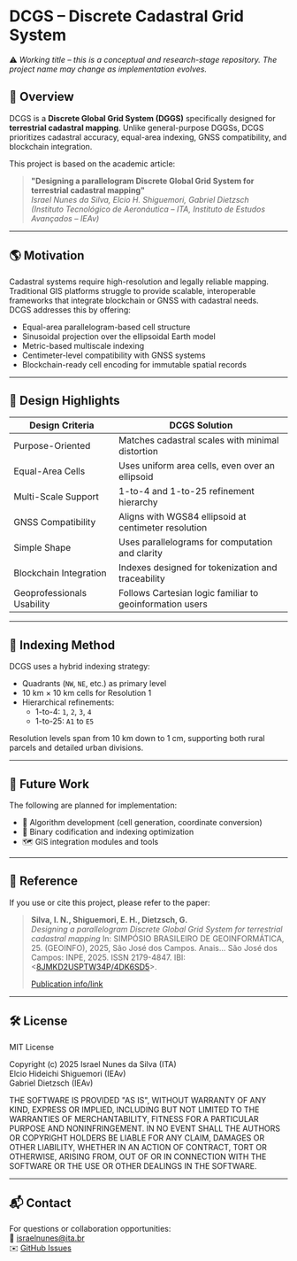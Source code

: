 # DCGS – Discrete Cadastral Grid System

⚠️ *Working title – this is a conceptual and research-stage repository. The project name may change as implementation evolves.*

## 📍 Overview

DCGS is a **Discrete Global Grid System (DGGS)** specifically designed for **terrestrial cadastral mapping**. Unlike general-purpose DGGSs, DCGS prioritizes cadastral accuracy, equal-area indexing, GNSS compatibility, and blockchain integration.

This project is based on the academic article:

> **"Designing a parallelogram Discrete Global Grid System for terrestrial cadastral mapping"**  
> *Israel Nunes da Silva, Elcio H. Shiguemori, Gabriel Dietzsch*  
> *(Instituto Tecnológico de Aeronáutica – ITA, Instituto de Estudos Avançados – IEAv)*

---

## 🌎 Motivation

Cadastral systems require high-resolution and legally reliable mapping. Traditional GIS platforms struggle to provide scalable, interoperable frameworks that integrate blockchain or GNSS with cadastral needs.  
DCGS addresses this by offering:
- Equal-area parallelogram-based cell structure  
- Sinusoidal projection over the ellipsoidal Earth model  
- Metric-based multiscale indexing  
- Centimeter-level compatibility with GNSS systems  
- Blockchain-ready cell encoding for immutable spatial records

---

## 🧱 Design Highlights

| **Design Criteria**         | **DCGS Solution**                                        |
|-----------------------------|-----------------------------------------------------------|
| Purpose-Oriented            | Matches cadastral scales with minimal distortion         |
| Equal-Area Cells            | Uses uniform area cells, even over an ellipsoid          |
| Multi-Scale Support         | 1-to-4 and 1-to-25 refinement hierarchy                  |
| GNSS Compatibility          | Aligns with WGS84 ellipsoid at centimeter resolution     |
| Simple Shape                | Uses parallelograms for computation and clarity          |
| Blockchain Integration      | Indexes designed for tokenization and traceability       |
| Geoprofessionals Usability  | Follows Cartesian logic familiar to geoinformation users |

---

## 🧩 Indexing Method

DCGS uses a hybrid indexing strategy:
- Quadrants (`NW`, `NE`, etc.) as primary level  
- 10 km × 10 km cells for Resolution 1  
- Hierarchical refinements:  
  - 1-to-4: `1`, `2`, `3`, `4`  
  - 1-to-25: `A1` to `E5`

Resolution levels span from 10 km down to 1 cm, supporting both rural parcels and detailed urban divisions.

---

## 🚧 Future Work

The following are planned for implementation:

- 🔧 Algorithm development (cell generation, coordinate conversion)  
- 💾 Binary codification and indexing optimization
- 🗺️ GIS integration modules and tools

---

## 📖 Reference

If you use or cite this project, please refer to the paper:

> **Silva, I. N., Shiguemori, E. H., Dietzsch, G.**  
> *Designing a parallelogram Discrete Global Grid System for terrestrial cadastral mapping*
> In: SIMPÓSIO BRASILEIRO DE GEOINFORMÁTICA, 25. (GEOINFO), 2025, São José dos Campos. Anais... São José dos Campos: INPE, 2025. ISSN 2179-4847. IBI: <[8JMKD2USPTW34P/4DK6SD5](http://urlib.net/ibi/8JMKD2USPTW34P/4DK6SD5)>.
> 
> [Publication info/link](http://urlib.net/ibi/8JMKD2USPTW34P/4DKC4FB)

---

## 🛠️ License

MIT License

Copyright (c) 2025
Israel Nunes da Silva (ITA)  
Elcio Hideichi Shiguemori (IEAv)  
Gabriel Dietzsch (IEAv)

THE SOFTWARE IS PROVIDED "AS IS", WITHOUT WARRANTY OF ANY KIND, EXPRESS OR
IMPLIED, INCLUDING BUT NOT LIMITED TO THE WARRANTIES OF MERCHANTABILITY,
FITNESS FOR A PARTICULAR PURPOSE AND NONINFRINGEMENT. IN NO EVENT SHALL THE
AUTHORS OR COPYRIGHT HOLDERS BE LIABLE FOR ANY CLAIM, DAMAGES OR OTHER
LIABILITY, WHETHER IN AN ACTION OF CONTRACT, TORT OR OTHERWISE, ARISING FROM,
OUT OF OR IN CONNECTION WITH THE SOFTWARE OR THE USE OR OTHER DEALINGS IN THE
SOFTWARE.

---

## 📬 Contact

For questions or collaboration opportunities:  
📧 israelnunes@ita.br  
✉️ [GitHub Issues](https://github.com/ICartCWB/DCGS/issues)
